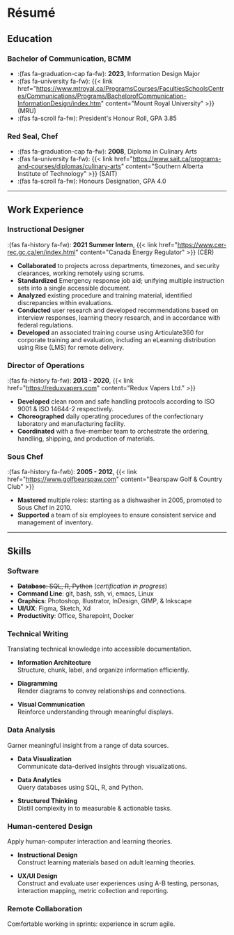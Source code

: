 # Résumé


## Education

### Bachelor of Communication, BCMM
- :(fas fa-graduation-cap fa-fw): **2023**,  Information Design Major
- :(fas fa-university fa-fw): {{< link href="https://www.mtroyal.ca/ProgramsCourses/FacultiesSchoolsCentres/Communications/Programs/BachelorofCommunication-InformationDesign/index.htm" content="Mount Royal University" >}} (MRU)
- :(fas fa-scroll fa-fw): President's Honour Roll, GPA 3.85

### Red Seal, Chef
- :(fas fa-graduation-cap fa-fw): **2008**, Diploma in Culinary Arts
- :(fas fa-university fa-fw): {{< link href="https://www.sait.ca/programs-and-courses/diplomas/culinary-arts" content="Southern Alberta Institute of Technology" >}} (SAIT)
- :(fas fa-scroll fa-fw): Honours Designation, GPA 4.0
---
## Work Experience

### Instructional Designer
:(fas fa-history fa-fw): **2021 Summer Intern**, {{< link href="https://www.cer-rec.gc.ca/en/index.html" content="Canada Energy Regulator" >}} (CER)
- **Collaborated** to projects across departments, timezones, and security clearances, working remotely using scrums.
- **Standardized** Emergency response job aid; unifying multiple instruction sets into a single accessible document.
- **Analyzed** existing procedure and training material, identified discrepancies within evaluations.
- **Conducted** user research and developed recommendations based on interview responses, learning theory research, and in accordance with federal regulations.
- **Developed** an associated training course using Articulate360 for corporate training and evaluation, including an eLearning distribution using Rise (LMS) for remote delivery.

### Director of Operations
:(fas fa-history fa-fw): **2013 - 2020**, {{< link href="https://reduxvapers.com" content="Redux Vapers Ltd." >}}
- **Developed** clean room and safe handling protocols according to ISO 9001 & ISO 14644-2 respectively.
- **Choreographed** daily operating procedures of the confectionary laboratory and manufacturing facility. 
- **Coordinated** with a five-member team to orchestrate the ordering, handling, shipping, and production of materials.

### Sous Chef
:(fas fa-history fa-fwb): **2005 - 2012**, {{< link href="https://www.golfbearspaw.com" content="Bearspaw Golf & Country Club" >}}
- **Mastered** multiple roles: starting as a dishwasher in 2005, promoted to Sous Chef in 2010.
- **Supported** a team of six employees to ensure consistent service and management of inventory.
---
## Skills

### Software
- ~~**Database**: SQL, R, Python~~ (*certification in progress*)
- **Command Line**: git, bash, ssh, vi, emacs, Linux
- **Graphics**: Photoshop, Illustrator, InDesign, GIMP, & Inkscape
- **UI/UX**: Figma, Sketch, Xd 
- **Productivity**: Office, Sharepoint, Docker

### Technical Writing
Translating technical knowledge into accessible documentation.

- **Information Architecture**  <br> Structure, chunk, label, and organize information efficiently.

- **Diagramming** <br> Render diagrams to convey relationships and connections.

- **Visual Communication** <br> Reinforce understanding through meaningful displays.

### Data Analysis
Garner meaningful insight from a range of data sources.

- **Data Visualization** <br> Communicate data-derived insights through visualizations.

- **Data Analytics** <br> Query databases using SQL, R, and Python.

- **Structured Thinking** <br> Distill complexity in to measurable & actionable tasks.

### Human-centered Design

Apply human-computer interaction and learning theories.

- **Instructional Design** <br> Construct learning materials based on adult learning theories.

- **UX/UI Design** <br> Construct and evaluate user experiences using A-B testing, personas, interaction mapping, metric collection and reporting.

### Remote Collaboration

Comfortable working in sprints: experience in scrum agile.

